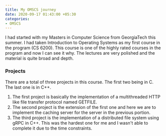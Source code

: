 ```yaml
---
title: My OMSCS journey
date: 2020-09-17 01:43:00 +05:30
categories:
- OMSCS
---
```


I had started with my Masters in Computer Science from GeorgiaTech this summer. I had taken Introduction to Operating Systems as my first course in the program (CS 6200). This course is one of the highly rated courses in the program and now I can see it why. The lectures are very polished and the material is quite broad and depth. 

### Projects

There are a total of three projects in this course. The first two being in C. The last one is in C++.
1. The first project is basically the implementation of a multithreaded HTTP like file transfer protocol named GETFILE.
2. The second project is the extension of the first one and here we are to implement the caching server for the server in the previous portion.
3. The third project is the implementation of a distributed file system using gRPC in C++. This was the hardest one for me and I wasn't able to complete it due to the time constraints.

